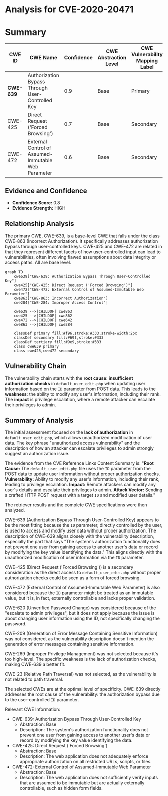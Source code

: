 # Analysis for CVE-2020-20471

# Summary
| CWE ID | CWE Name | Confidence | CWE Abstraction Level | CWE Vulnerability Mapping Label | CWE-Vulnerability Mapping Notes |
|---|---|---|---|---|---|
| **CWE-639** | Authorization Bypass Through User-Controlled Key | 0.9 | Base | Primary | Allowed |
| CWE-425 | Direct Request ('Forced Browsing') | 0.7 | Base | Secondary | Allowed |
| CWE-472 | External Control of Assumed-Immutable Web Parameter | 0.6 | Base | Secondary | Allowed |

## Evidence and Confidence

*   **Confidence Score:** 0.8
*   **Evidence Strength:** HIGH

## Relationship Analysis
The primary CWE, CWE-639, is a base-level CWE that falls under the class CWE-863 (Incorrect Authorization). It specifically addresses authorization bypass through user-controlled keys. CWE-425 and CWE-472 are related in that they represent different facets of how user-controlled input can lead to vulnerabilities, often involving flawed assumptions about data integrity or access paths. All are base level.

```mermaid
graph TD
    cwe639["CWE-639: Authorization Bypass Through User-Controlled Key"]
    cwe425["CWE-425: Direct Request ('Forced Browsing')"]
    cwe472["CWE-472: External Control of Assumed-Immutable Web Parameter"]
    cwe863["CWE-863: Incorrect Authorization"]
    cwe284["CWE-284: Improper Access Control"]

    cwe639 -->|CHILDOF| cwe863
    cwe425 -->|CHILDOF| cwe862
    cwe472 -->|CHILDOF| cwe642
    cwe863 -->|CHILDOF| cwe284

    classDef primary fill:#f96,stroke:#333,stroke-width:2px
    classDef secondary fill:#69f,stroke:#333
    classDef tertiary fill:#9e9,stroke:#333
    class cwe639 primary
    class cwe425,cwe472 secondary
```

## Vulnerability Chain
The vulnerability chain starts with the **root cause**: **insufficient authorization checks** in `default_user_edit.php` when updating user information based on the `ID` parameter from POST data. This leads to the **weakness**: the ability to modify any user's information, including their rank. The **impact** is privilege escalation, where a remote attacker can escalate their privileges to admin.

## Summary of Analysis
The initial assessment focused on the **lack of authorization** in `default_user_edit.php`, which allows unauthorized modification of user data. The key phrase "unauthorized access vulnerability" and the description of how an attacker can escalate privileges to admin strongly suggest an authorization issue.

The evidence from the CVE Reference Links Content Summary is:
"**Root Cause:** The `default_user_edit.php` file uses the `ID` parameter from the POST data to update user information without proper authorization checks.
**Vulnerability:** Ability to modify any user's information, including their rank, leading to privilege escalation.
**Impact:** Remote attackers can modify any user's details and escalate their privileges to admin.
**Attack Vector:** Sending a crafted HTTP POST request with a target `ID` and modified user details."

The retriever results and the complete CWE specifications were then analyzed.

CWE-639 (Authorization Bypass Through User-Controlled Key) appears to be the most fitting because the `ID` parameter, directly controlled by the user, is used to access and modify user data without proper authorization. The description of CWE-639 aligns closely with the vulnerability description, especially the part that says "The system's authorization functionality does not prevent one user from gaining access to another user's data or record by modifying the key value identifying the data." This aligns directly with the unauthorized modification of user information via the `ID` parameter.

CWE-425 (Direct Request ('Forced Browsing')) is a secondary consideration as the direct access to `default_user_edit.php` without proper authorization checks could be seen as a form of forced browsing.

CWE-472 (External Control of Assumed-Immutable Web Parameter) is also considered because the `ID` parameter might be treated as an immutable value, but it is, in fact, externally controllable and lacks proper validation.

CWE-620 (Unverified Password Change) was considered because of the "escalate to admin privileges", but it does not apply because the issue is about changing user information using the ID, not specifically changing the password.

CWE-209 (Generation of Error Message Containing Sensitive Information) was not considered, as the vulnerability description doesn't mention the generation of error messages containing sensitive information.

CWE-269 (Improper Privilege Management) was not selected because it's too high-level. The specific weakness is the lack of authorization checks, making CWE-639 a better fit.

CWE-23 (Relative Path Traversal) was not selected, as the vulnerability is not related to path traversal.

The selected CWEs are at the optimal level of specificity. CWE-639 directly addresses the root cause of the vulnerability: the authorization bypass due to the user-controlled `ID` parameter.

Relevant CWE Information:
*   CWE-639: Authorization Bypass Through User-Controlled Key
    *   Abstraction: Base
    *   Description: The system's authorization functionality does not prevent one user from gaining access to another user's data or record by modifying the key value identifying the data.
*   CWE-425: Direct Request ('Forced Browsing')
    *   Abstraction: Base
    *   Description: The web application does not adequately enforce appropriate authorization on all restricted URLs, scripts, or files.
*   CWE-472: External Control of Assumed-Immutable Web Parameter
    *   Abstraction: Base
    *   Description: The web application does not sufficiently verify inputs that are assumed to be immutable but are actually externally controllable, such as hidden form fields.